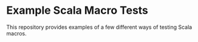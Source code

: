 # Example Scala Macro Tests
This repository provides examples of a few different ways of testing Scala macros.
